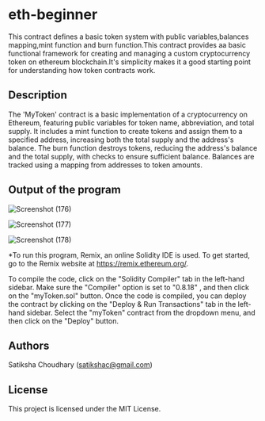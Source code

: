 # eth-beginner

This contract defines a basic token system with public variables,balances mapping,mint function and burn function.This contract provides aa basic functional framework for creating and managing a custom cryptocurrency token on ethereum blockchain.It's simplicity makes it a good starting point for understanding how token contracts work.

## Description

The 'MyToken' contract is a basic implementation of a cryptocurrency on Ethereum, featuring public variables for token name, abbreviation, and total supply. It includes a mint function to create tokens and assign them to a specified address, increasing both the total supply and the address's balance. The burn function destroys tokens, reducing the address's balance and the total supply, with checks to ensure sufficient balance. Balances are tracked using a mapping from addresses to token amounts.

## Output of the program

![Screenshot (176)](https://github.com/satikshac/eth-beginner/assets/170428250/cb40e293-fcc4-4111-a945-0825684b0fb3)

![Screenshot (177)](https://github.com/satikshac/eth-beginner/assets/170428250/8df793cf-48b6-4e9b-8cba-2511bc323df2)

![Screenshot (178)](https://github.com/satikshac/eth-beginner/assets/170428250/74e2a79f-4586-4d6e-9a6e-872259a711dc)



*To run this program, Remix, an online Solidity IDE is used. To get started, go to the Remix website at https://remix.ethereum.org/.

To compile the code, click on the "Solidity Compiler" tab in the left-hand sidebar. Make sure the "Compiler" option is set to "0.8.18" , and then click on the "myToken.sol" button.
Once the code is compiled, you can deploy the contract by clicking on the "Deploy & Run Transactions" tab in the left-hand sidebar. Select the "myToken" contract from the dropdown menu, and then click on the "Deploy" button.
## Authors
Satiksha Choudhary
(satikshac@gmail.com)


## License

This project is licensed under the MIT License.
